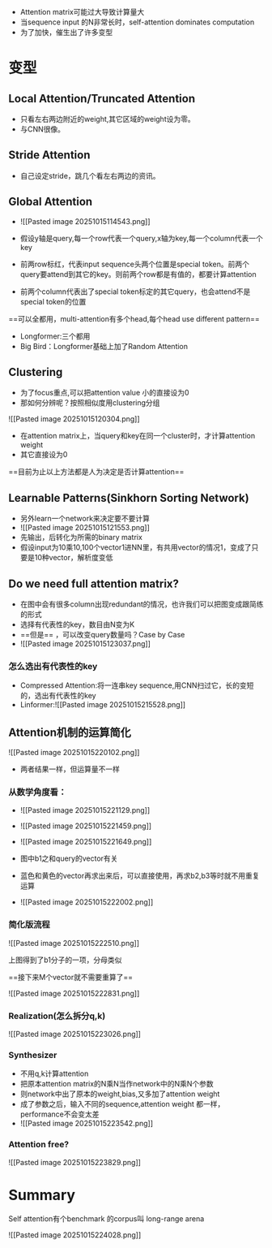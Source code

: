 - Attention matrix可能过大导致计算量大
- 当sequence input 的N非常长时，self-attention dominates computation
- 为了加快，催生出了许多变型

# 变型

## Local Attention/Truncated Attention

- 只看左右两边附近的weight,其它区域的weight设为零。
- 与CNN很像。
## Stride Attention

- 自己设定stride，跳几个看左右两边的资讯。

## Global Attention

- ![[Pasted image 20251015114543.png]]

- 假设y轴是query,每一个row代表一个query,x轴为key,每一个column代表一个key
- 前两row标红，代表input sequence头两个位置是special token。前两个query要attend到其它的key。则前两个row都是有值的，都要计算attention
- 前两个column代表出了special token标定的其它query，也会attend不是special token的位置

==可以全都用，multi-attention有多个head,每个head use different pattern==

- Longformer:三个都用
- Big Bird：Longformer基础上加了Random Attention

## Clustering

- 为了focus重点,可以把attention value 小的直接设为0
- 那如何分辨呢？按照相似度用clustering分组

![[Pasted image 20251015120304.png]]

- 在attention matrix上，当query和key在同一个cluster时，才计算attention weight
- 其它直接设为0

==目前为止以上方法都是人为决定是否计算attention==

## Learnable Patterns(Sinkhorn Sorting Network)

- 另外learn一个network来决定要不要计算
- ![[Pasted image 20251015121553.png]]
- 先输出，后转化为所需的binary matrix
- 假设input为10乘10,100个vector1进NN里，有共用vector的情况1，变成了只要是10种vector，解析度变低


## Do we need full attention matrix?

- 在图中会有很多column出现redundant的情况，也许我们可以把图变成跟简练的形式
- 选择有代表性的key，数目由N变为K
- ==但是== ，可以改变query数量吗？Case by Case
- ![[Pasted image 20251015123037.png]]

### 怎么选出有代表性的key

- Compressed Attention:将一连串key sequence,用CNN扫过它，长的变短的，选出有代表性的key
- Linformer:![[Pasted image 20251015215528.png]]

## Attention机制的运算简化

![[Pasted image 20251015220102.png]]
- 两者结果一样，但运算量不一样
### 从数学角度看：
- ![[Pasted image 20251015221129.png]]
- ![[Pasted image 20251015221459.png]]
- ![[Pasted image 20251015221649.png]]

- 图中b1之和query的vector有关
- 蓝色和黄色的vector再求出来后，可以直接使用，再求b2,b3等时就不用重复运算
- ![[Pasted image 20251015222002.png]]
### 简化版流程
![[Pasted image 20251015222510.png]]

上图得到了b1分子的一项，分母类似

==接下来M个vector就不需要重算了==

![[Pasted image 20251015222831.png]]


### Realization(怎么拆分q,k)
![[Pasted image 20251015223026.png]]


### Synthesizer

- 不用q,k计算attention
- 把原本attention matrix的N乘N当作network中的N乘N个参数
- 则network中出了原本的weight,bias,又多加了attention weight
- 成了参数之后，输入不同的sequence,attention weight 都一样，performance不会变太差
- ![[Pasted image 20251015223542.png]]

### Attention free?

![[Pasted image 20251015223829.png]]

# Summary

Self attention有个benchmark 的corpus叫 long-range arena

![[Pasted image 20251015224028.png]]

